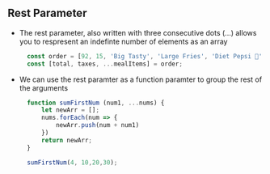 ## Rest Parameter

- The rest parameter, also  written with three consecutive dots (...) allows you to respresent an indefinte number of elements as an array
  
  ```js
    const order = [92, 15, 'Big Tasty', 'Large Fries', 'Diet Pepsi 🤣']	
    const [total, taxes, ...mealItems] = order;
  ```
- We can use the rest paramter as a function paramter to group the rest of the arguments
  ```js
    function sumFirstNum (num1, ...nums) {
        let newArr = [];
        nums.forEach(num => {
            newArr.push(num + num1)
        })
        return newArr;
    }

    sumFirstNum(4, 10,20,30);
  ```